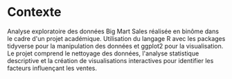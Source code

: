 # Contexte
Analyse exploratoire des données Big Mart Sales réalisée en binôme dans le cadre d'un projet académique. 
Utilisation du langage R avec les packages tidyverse pour la manipulation des données et ggplot2 pour la visualisation. 
Le projet comprend le nettoyage des données, l'analyse statistique descriptive et la création de visualisations interactives pour identifier les facteurs influençant les ventes.
